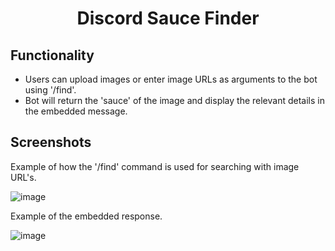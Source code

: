<h1 align="center"> Discord Sauce Finder </h1>

## Functionality

- Users can upload images or enter image URLs as arguments to the bot using '/find'.
- Bot will return the 'sauce' of the image and display the relevant details in the embedded message.


## Screenshots

Example of how the '/find' command is used for searching with image URL's.

![image](https://user-images.githubusercontent.com/47538097/216128990-50b146d5-3ab3-49d0-aa27-56179e6f727c.png)

Example of the embedded response. 

![image](https://user-images.githubusercontent.com/47538097/216128790-43d3d12c-207e-4a60-a5c1-41c7972ed3d9.png)





